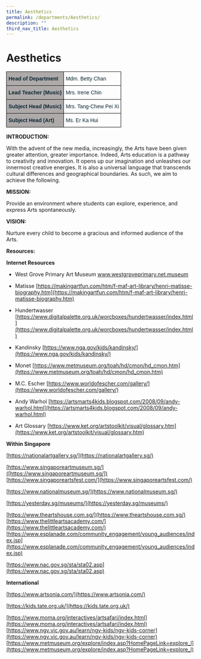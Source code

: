```yaml
---
title: Aesthetics
permalink: /departments/Aesthetics/
description: ""
third_nav_title: Aesthetics
---
```

# Aesthetics
<style type="text/css">
.tg  {border-collapse:collapse;border-spacing:0;}
.tg td{border-color:black;border-style:solid;border-width:1px;font-family:Arial, sans-serif;font-size:14px;
  overflow:hidden;padding:10px 5px;word-break:normal;}
.tg th{border-color:black;border-style:solid;border-width:1px;font-family:Arial, sans-serif;font-size:14px;
  font-weight:normal;overflow:hidden;padding:10px 5px;word-break:normal;}
.tg .tg-s5dh{color:#0C2733;text-align:left;vertical-align:middle}
.tg .tg-c1fh{background-color:#AEAAAA;color:#0C2733;font-weight:bold;text-align:left;vertical-align:top}
</style>
<table class="tg">
<thead>
  <tr>
    <th class="tg-c1fh">Head of Department<br></th>
    <th class="tg-s5dh">Mdm. Betty Chan<br></th>
  </tr>
</thead>
<tbody>
  <tr>
    <td class="tg-c1fh">Lead Teacher (Music)<br></td>
    <td class="tg-s5dh">Mrs. Irene Chin<br></td>
  </tr>
  <tr>
    <td class="tg-c1fh">Subject Head (Music)<br></td>
    <td class="tg-s5dh">Mrs. Tang-Chew Pei Xi<br></td>
  </tr>
  <tr>
    <td class="tg-c1fh">Subject Head (Art)</td>
    <td class="tg-s5dh">Ms. Er Ka Hui</td>
  </tr>
</tbody>
</table>

**INTRODUCTION:**

With the advent of the new media, increasingly, the Arts have been given greater attention, greater importance. Indeed, Arts education is a pathway to creativity and innovation. It opens up our imagination and unleashes our innermost creative energies. It is also a universal language that transcends cultural differences and geographical boundaries. As such, we aim to achieve the following.

**MISSION:**

Provide an environment where students can explore, experience, and express Arts spontaneously.

**VISION:**

Nurture every child to become a gracious and informed audience of the Arts.


**Resources:**

**Internet Resources**

* West Grove Primary Art Museum
www.westgrpveprimary.net.museum

* Matisse 
[https://makingartfun.com/htm/f-maf-art-library/henri-matisse-biography.htm](https://makingartfun.com/htm/f-maf-art-library/henri-matisse-biography.htm)

* Hundertwasser
[https://www.digitalpalette.org.uk/worcboxes/hundertwasser/index.html](https://www.digitalpalette.org.uk/worcboxes/hundertwasser/index.html)

* Kandinsky
[https://www.nga.gov/kids/kandinsky/](https://www.nga.gov/kids/kandinsky/)

* Monet
[https://www.metmuseum.org/toah/hd/cmon/hd_cmon.htm](https://www.metmuseum.org/toah/hd/cmon/hd_cmon.htm)

* M.C. Escher
[https://www.worldofescher.com/gallery/](https://www.worldofescher.com/gallery/)

* Andy Warhol
[https://artsmarts4kids.blogspot.com/2008/09/andy-warhol.html](https://artsmarts4kids.blogspot.com/2008/09/andy-warhol.html)

* Art Glossary
[https://www.ket.org/artstoolkit/visual/glossary.htm](https://www.ket.org/artstoolkit/visual/glossary.htm)

**Within Singapore**

[https://nationalartgallery.sg/](https://nationalartgallery.sg/)

[https://www.singaporeartmuseum.sg/]([https://www.singaporeartmuseum.sg/])
[https://www.singaporeartsfest.com/](https://www.singaporeartsfest.com/)

[https://www.nationalmuseum.sg/](https://www.nationalmuseum.sg/)

[https://yesterday.sg/museums/](https://yesterday.sg/museums/)

[https://www.theartshouse.com.sg/](https://www.theartshouse.com.sg/)
[https://www.thelittleartsacademy.com/](https://www.thelittleartsacademy.com/)
[https://www.esplanade.com/community_engagement/young_audiences/index.jsp](https://www.esplanade.com/community_engagement/young_audiences/index.jsp)

[https://www.nac.gov.sg/sta/sta02.asp](https://www.nac.gov.sg/sta/sta02.asp)

**International**

[https://www.artsonia.com/](https://www.artsonia.com/)

[https://kids.tate.org.uk/](https://kids.tate.org.uk/)

[https://www.moma.org/interactives/artsafari/index.html](https://www.moma.org/interactives/artsafari/index.html)
[https://www.ngv.vic.gov.au/learn/ngv-kids/ngv-kids-corner](https://www.ngv.vic.gov.au/learn/ngv-kids/ngv-kids-corner)
[https://www.metmuseum.org/explore/index.asp?HomePageLink=explore_l](https://www.metmuseum.org/explore/index.asp?HomePageLink=explore_l)